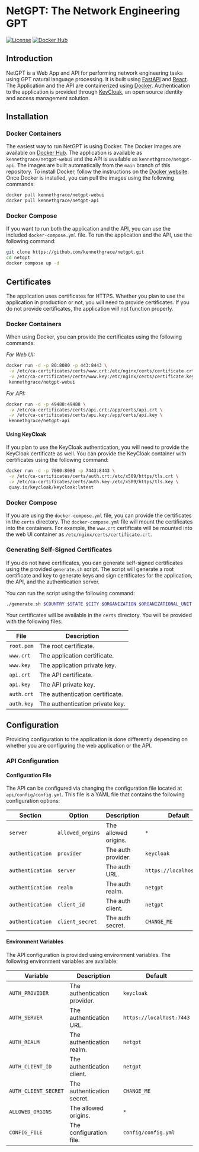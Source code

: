 # NetGPT: The Network Engineering GPT

[![License](https://img.shields.io/github/license/kennethgrace/netgpt?color=yellow&style=flat-square)](https://mit-license.org)
[![Docker Hub](https://img.shields.io/badge/Docker_Hub-NetGPT-blue?style=flat-square)](https://hub.docker.com/r/kennethgrace/netgpt-webui)

## Introduction

NetGPT is a Web App and API for performing network engineering tasks using GPT natural language processing. It is built using [FastAPI](https://fastapi.tiangolo.com/) and [React](https://reactjs.org/). The Application and the API are containerized using [Docker](https://www.docker.com/). Authentication to the application is provided through [KeyCloak](https://www.keycloak.org/), an open source identity and access management solution.

## Installation

### Docker Containers

The easiest way to run NetGPT is using Docker. The Docker images are available on [Docker Hub](https://hub.docker.com/u/kennethgrace). The application is available as `kennethgrace/netgpt-webui` and the API is available as `kennethgrace/netgpt-api`. The images are built automatically from the `main` branch of this repository. To install Docker, follow the instructions on the [Docker website](https://docs.docker.com/get-docker/). Once Docker is installed, you can pull the images using the following commands:

```bash
docker pull kennethgrace/netgpt-webui
docker pull kennethgrace/netgpt-api
```

### Docker Compose

If you want to run both the application and the API, you can use the included `docker-compose.yml` file. To run the
application and the API, use the following command:

```bash
git clone https://github.com/kennethgrace/netgpt.git
cd netgpt
docker compose up -d
```

## Certificates

The application uses certificates for HTTPS. Whether you plan to use the application in production or not, you will need
to provide certificates. If you do not provide certificates, the application will
not function properly.

### Docker Containers

When using Docker, you can provide the certificates using the following commands:

_For Web UI:_

```bash
docker run -d -p 80:8080 -p 443:8443 \
 -v /etc/ca-certificates/certs/www.crt:/etc/nginx/certs/certificate.crt \
 -v /etc/ca-certificates/certs/www.key:/etc/nginx/certs/certificate.key \
 kennethgrace/netgpt-webui
```

_For API:_

```bash
docker run -d -p 49488:49488 \
 -v /etc/ca-certificates/certs/api.crt:/app/certs/api.crt \
 -v /etc/ca-certificates/certs/api.key:/app/certs/api.key \
 kennethgrace/netgpt-api
```

#### Using KeyCloak

If you plan to use the KeyCloak authentication, you will need to provide the KeyCloak certificate as well. You can
provide the KeyCloak container with certificates using the following command:

```bash
docker run -d -p 7080:8080 -p 7443:8443 \
 -v /etc/ca-certificates/certs/auth.crt:/etc/x509/https/tls.crt \
 -v /etc/ca-certificates/certs/auth.key:/etc/x509/https/tls.key \
 quay.io/keycloak/keycloak:latest
```

### Docker Compose

If you are using the `docker-compose.yml` file, you can provide the certificates in the `certs` directory.
The `docker-compose.yml` file will mount the certificates into the containers. For example, the `www.crt` certificate
will be mounted into the web UI container as `/etc/nginx/certs/certificate.crt`.

### Generating Self-Signed Certificates

If you do not have certificates, you can generate self-signed certificates using the provided `generate.sh` script. The
script will generate a root certificate and key to generate keys and sign certificates for the application, the API, and
the authentication server.

You can run the script using the following command:

```bash
./generate.sh $COUNTRY $STATE $CITY $ORGANIZATION $ORGANIZATIONAL_UNIT $COMMON_NAME
```

Your certificates will be available in the `certs` directory. You will be provided with the following files:

| File       | Description                     |
|------------|---------------------------------|
| `root.pem` | The root certificate.           |
| `www.crt`  | The application certificate.    |
| `www.key`  | The application private key.    |
| `api.crt`  | The API certificate.            |
| `api.key`  | The API private key.            |
| `auth.crt` | The authentication certificate. |
| `auth.key` | The authentication private key. |

## Configuration

Providing configuration to the application is done differently depending on whether you are configuring the web application or the API.

### API Configuration

#### Configuration File

The API can be configured via changing the configuration file located at `api/config/config.yml`. This file is a YAML file that contains the following configuration options:

| Section          | Option           | Description          | Default                  |
|------------------|------------------|----------------------|--------------------------|
| `server`         | `allowed_orgins` | The allowed origins. | `*`                      |
| `authentication` | `provider`       | The auth provider.   | `keycloak`               |
| `authentication` | `server`         | The auth URL.        | `https://localhost:7443` |
| `authentication` | `realm`          | The auth realm.      | `netgpt`                 |
| `authentication` | `client_id`      | The auth client.     | `netgpt`                 |
| `authentication` | `client_secret`  | The auth secret.     | `CHANGE_ME`              |

#### Environment Variables

The API configuration is provided using environment variables. The following environment variables are available:

| Variable             | Description                  | Default                  |
|----------------------|------------------------------|--------------------------|
| `AUTH_PROVIDER`      | The authentication provider. | `keycloak`               |
| `AUTH_SERVER`        | The authentication URL.      | `https://localhost:7443` |
| `AUTH_REALM`         | The authentication realm.    | `netgpt`                 |
| `AUTH_CLIENT_ID`     | The authentication client.   | `netgpt`                 |
| `AUTH_CLIENT_SECRET` | The authentication secret.   | `CHANGE_ME`              |
| `ALLOWED_ORGINS`     | The allowed origins.         | `*`                      |
| `CONFIG_FILE`        | The configuration file.      | `config/config.yml`      |